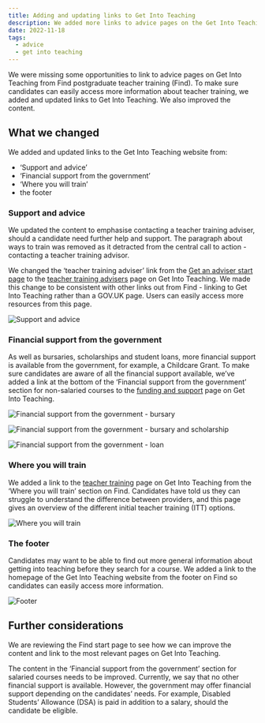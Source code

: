 ```yaml
---
title: Adding and updating links to Get Into Teaching
description: We added more links to advice pages on the Get Into Teaching website
date: 2022-11-18
tags:
  - advice
  - get into teaching
---
```


We were missing some opportunities to link to advice pages on Get Into Teaching from Find postgraduate teacher training (Find). To make sure candidates can easily access more information about teacher training, we added and updated links to Get Into Teaching. We also improved the content.

## What we changed

We added and updated links to the Get Into Teaching website from:

- ‘Support and advice’
- ‘Financial support from the government’
- ‘Where you will train’
- the footer

### Support and advice

We updated the content to emphasise contacting a teacher training adviser, should a candidate need further help and support. The paragraph about ways to train was removed as it detracted from the central call to action - contacting a teacher training advisor.

We changed the ‘teacher training adviser’ link from the [Get an adviser start page](https://adviser-getintoteaching.education.gov.uk/) to the [teacher training advisers](https://getintoteaching.education.gov.uk/teacher-training-advisers) page on Get Into Teaching. We made this change to be consistent with other links out from Find - linking to Get Into Teaching rather than a GOV.UK page. Users can easily access more resources from this page.

![Support and advice](support-and-advice.png)

### Financial support from the government

As well as bursaries, scholarships and student loans, more financial support is available from the government, for example, a Childcare Grant. To make sure candidates are aware of all the financial support available, we’ve added a link at the bottom of the ‘Financial support from the government’ section for non-salaried courses to the [funding and support](https://getintoteaching.education.gov.uk/funding-and-support) page on Get Into Teaching.

![Financial support from the government - bursary](financial-support-from-the-government--bursary.png "Financial support from the government - bursary")

![Financial support from the government - bursary and scholarship](financial-support-from-the-government--bursary-and-scholarship.png "Financial support from the government - bursary and scholarship")

![Financial support from the government - loan](financial-support-from-the-government--loan.png "Financial support from the government - loan")

### Where you will train

We added a link to the [teacher training](https://getintoteaching.education.gov.uk/train-to-be-a-teacher/initial-teacher-training) page on Get Into Teaching from the ‘Where you will train’ section on Find. Candidates have told us they can struggle to understand the difference between providers, and this page gives an overview of the different initial teacher training (ITT) options.

![Where you will train](where-you-will-train.png)

### The footer

Candidates may want to be able to find out more general information about getting into teaching before they search for a course. We added a link to the homepage of the Get Into Teaching website from the footer on Find so candidates can easily access more information.

![Footer](footer.png)

## Further considerations

We are reviewing the Find start page to see how we can improve the content and link to the most relevant pages on Get Into Teaching.

The content in the ‘Financial support from the government’ section for salaried courses needs to be improved. Currently, we say that no other financial support is available. However, the government may offer financial support depending on the candidates’ needs. For example, Disabled Students’ Allowance (DSA) is paid in addition to a salary, should the candidate be eligible.
